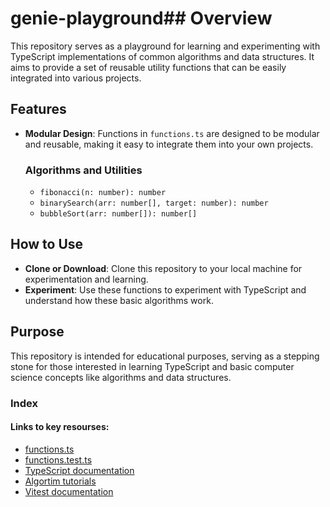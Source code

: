 # genie-playground## Overview
This repository serves as a playground for learning and experimenting with TypeScript implementations of common algorithms and data structures. It aims to provide a set of reusable utility functions that can be easily integrated into various projects.

## Features
- **Modular Design**: Functions in `functions.ts` are designed to be modular and reusable, making it easy to integrate them into your own projects.

  ### Algorithms and Utilities
  - `fibonacci(n: number): number`
  - `binarySearch(arr: number[], target: number): number`
  - `bubbleSort(arr: number[]): number[]`

## How to Use
- **Clone or Download**: Clone this repository to your local machine for experimentation and learning.
- **Experiment**: Use these functions to experiment with TypeScript and understand how these basic algorithms work.

## Purpose
This repository is intended for educational purposes, serving as a stepping stone for those interested in learning TypeScript and basic computer science concepts like algorithms and data structures.


### Index 
#### Links to key resourses: 
  - [functions.ts](src/functions.ts)
  - [functions.test.ts](src/functions.test.ts)
  - [TypeScript documentation](https://www.typescriptlang.org/docs/)
  - [Algortim tutorials](https://www.geeksforgeeks.org/fundamentals-of-algorithms/?ref=shm)
  - [Vitest documentation](https://vitest.dev/guide/)